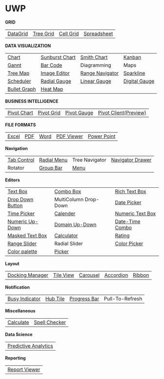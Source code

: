 # UWP

<b>GRID</b>
<table>
<tr>
<td>
<a href="SfDataGrid">DataGrid</a>
</td>
<td>
<a href="SfTreeGrid">Tree Grid</a>
</td>
<td>
<a href="SfCellGrid">Cell Grid</a>
</td>
<td>
<a href="SfSpreadsheet">Spreadsheet</a>
</td>
</tr>
</table>

<b> DATA VISUALIZATION</b>
<table>
<tr>
<td>
<a href="SfChart">Chart</a>
</td>
<td>
<a href="SfSunburstChart">Sunburst Chart</a>
</td>
<td>
<a href="SfSmithChart">Smith Chart</a>
</td>
<td>
<a href="SfKanban">Kanban</a>
</td>

</tr>
  <tr>
  <td>
<a href="SfGantt">Gannt</a>
</td>
<td>
<a href="Barcode">Bar Code</a>
</td>
<td>
Diagramming
</td>
<td>
Maps
</td>

</tr>
  <tr>
  <td>
<a href="TreeMap">Tree Map</a>
</td>
<td>
<a href="ImageEditor">Image Editor</a>
</td>
<td>
<a href="SfRangeNavigator">Range Navigator</a>
</td>
<td>
<a href="SfSparkline">Sparkline</a>
</td>

</tr>
   <tr>
   <td>
<a href="Schedule">Scheduler</a>
</td>
<td>
<a href="Gauge">Radial Gauge</a>
</td>
<td>
<a href="Gauge">Linear Gauge</a>
</td>
<td>
<a href="Gauge">Digital Gauge</a>
</td>

</tr>
<tr>
<td>
<a href="BulletGraph">Bullet Graph</a>
</td>
<td colspan="3" rowspan="1">
<a href="HeatMap">Heat Map</a>
</td>

</tr>
</table>

<b> BUSINESS INTELLIGENCE</b>
<table>
<tr>
<td>
<a href="PivotChart">Pivot Chart</a>
</td>
<td>
<a href="PivotGrid">Pivot Grid</a>
</td>
<td>
<a href="PivotGauge">Pivot Gauge</a>
</td>
<td>
<a href="PivotClient">Pivot Client(Preview)</a>
</td>
</tr>
</table>

<b> FILE FORMATS</b>
<table>
<tr>
<td>
<a href="XlsIO">Excel</a>
</td>
<td>
<a href="PDF">PDF</a>
</td>
<td>
<a href="DocIO">Word</a>
</td>
<td>
<a href="PdfViewer">PDF Viewer</a>
</td>
<td>
<a href="Presentation">Power Point</a>
</td>
</tr>
  </table>

<b> Navigation</b>
<table>
<tr>
<td>
<a href="TabControl">Tab Control</a>
</td>
<td>
<a href="RadialMenu">Radial Menu</a>
</td>
<td>
Tree Navigator
</td>
<td>
<a href="Navigation">Navigator Drawer</a>
</td>
</tr>
<tr>
  <td>Rotator</td>
<td>
<a href="GroupBar">Group Bar</a>
</td>
<td colspan="2" rowspan="1">
<a href="Menu">Menu</a>
</td>
</tr>
</table>

<b> Editors</b>
<table>
<tr>
<td>
<a href="Editors/Controls/TextEdit">Text Box</a>
</td>
<td>
<a href="Editors/Controls/ComboBox">Combo Box</a>
</td>
<td>
<a href="RichTextEditor">Rich Text Box</a>
</td>


</tr>
  <tr>
  <td>
<a href="Editor/Editors/Controls">Drop Down Button</a>
</td>
  <td>
MultiColumn Drop-Down
</td>
<td>
<a href="Editor/DateTimePickers">Date Picker</a>
</td>


</tr>
   <tr>
   <td>
<a href="Editor/DateTimePickers">Time Picker</a>
</td>
<td>
<a href="Calendar">Calender</a>
</td>
   <td>
<a href="Editors/Controls/NumericTextEdit">Numeric Text Box</a>
</td>

  </tr>
   <tr>
   <td>
  <a href="NumericUpDown">Numeric Up-Down</a>
</td>
<td>
<a href="DomainUpDown">Domain Up-Down</a>
</td>
<td>
<a href="DateTimePickers">Date-Time Combo</a>
</td>

   

  </tr>
  <tr>
  <td>
<a href="Editors/Controls/MaskedEdit">Masked Text Box</a>
</td>
<td>
<a href="Editors/Controls/CalculatorSample.xaml">Calculator</a>
</td>
<td>
  <a href="RatingControl">Rating</a>
</td>

  </tr>
  <tr>
  <td>
<a href="RangeSlider">Range Slider</a>
</td>
  <td>
Radial Slider
</td>
<td>
<a href="ColorPickers/View">Color Picker</a>
</td>

  </tr>
  <tr>
  <td>
<a href="ColorPickers/View">Color palette</a>
</td>
<td colspan="2" rowspan="1">
  <a href="Picker">Picker</a>
</td>
  </tr>
  </table>
  
  <b> Layout</b>
<table>
<tr>
<td>
<a href="Docking%20Manager">Docking Manager</a>
</td>
<td>
<a href="TileView">Tile View</a>
</td>
<td>
<a href="Carousel">Carousel</a>
</td>
<td>
<a href="Accordion">Accordion</a>
</td>
<td>
<a href="Ribbon">Ribbon</a>
</td>
</tr>
  </table>
  
  
<b> Notification</b>
<table>
<tr>
<td>
<a href="BusyIndicator">Busy Indicator</a>
</td>
<td>
<a href="HubTiles">Hub Tile</a>
</td>
<td>
<a href="ProgressBar">Progress Bar</a>
</td>
<td>
Pull-To-Refresh
</td>

</tr>
  </table>

<b> Miscellaneous</b>
<table>
<tr>
<td>
<a href="Calculate">Calculate</a>
</td>
<td>
<a href="SpellChecker">Spell Checker</a>
</td>
</tr>
  </table>

<b> Data Science</b>
<table>
<tr>
<td>
<a href="PredictiveAnalytics">Predictive Analytics</a>
</td>
</tr>
  </table>
  
  <b> Reporting</b>
<table>
<tr>
<td>
<a href="ReportViewer">Report Viewer</a>
</td>
</tr>
  </table>
  
 
  
